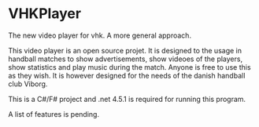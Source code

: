 VHKPlayer
=========

The new video player for vhk. A more general approach.

This video player is an open source projet. It is designed to the usage in handball matches to show advertisements, show videoes 
of the players, show statistics and play music during the match. Anyone is free to use this as they wish. It is however designed
for the needs of the danish handball club Viborg.

This is a C#/F# project and .net 4.5.1 is required for running this program.

A list of features is pending.
